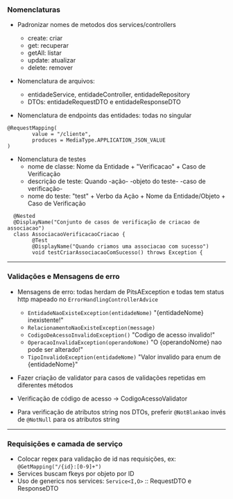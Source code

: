 ### Nomenclaturas
- Padronizar nomes de metodos dos services/controllers
  - create: criar
  - get: recuperar
  - getAll: listar
  - update: atualizar
  - delete: remover


- Nomenclatura de arquivos:
    - entidadeService, entidadeController, entidadeRepository
    - DTOs: entidadeRequestDTO e entidadeResponseDTO


- Nomenclatura de endpoints das entidades: todas no singular
```
@RequestMapping(
        value = "/cliente",
        produces = MediaType.APPLICATION_JSON_VALUE
)
```

- Nomenclatura de testes
    - nome de classe: Nome da Entidade + "Verificacao" + Caso de Verificação
    - descrição de teste: Quando -ação- -objeto do teste- -caso de verificação-
    - nome do teste: "test" + Verbo da Ação + Nome da Entidade/Objeto + Caso de Verificação
```
  @Nested
  @DisplayName("Conjunto de casos de verificação de criacao de associacao")
  class AssociacaoVerificacaoCriacao {
        @Test
        @DisplayName("Quando criamos uma associacao com sucesso")
        void testCriarAssociacaoComSucesso() throws Exception {
```
---
### Validações e Mensagens de erro
- Mensagens de erro: todas herdam de PitsAException e todas tem status http mapeado no `ErrorHandlingControllerAdvice`
  - `EntidadeNaoExisteException(entidadeNome)` "{entidadeNome} inexistente!"
  - `RelacionamentoNaoExisteException(message)`
  - `CodigoDeAcessoInvalidoException()` "Codigo de acesso invalido!"
  - `OperacaoInvalidaException(operandoNome)` "O {operandoNome} nao pode ser alterado!"
  - `TipoInvalidoException(entidadeNome)` "Valor invalido para enum de {entidadeNome}"


- Fazer criação de validator para casos de validações repetidas em diferentes métodos
- Verificação de código de acesso -> CodigoAcessoValidator
- Para verificação de atributos string nos DTOs, preferir `@NotBlank`ao invés de `@NotNull` para os atributos string
---
### Requisições e camada de serviço

- Colocar regex para validação de id nas requisições, ex: `@GetMapping("/{id}:[0-9]+")`
- Services buscam fkeys por objeto por ID
- Uso de generics nos services: `Service<I,O>` :: RequestDTO e ResponseDTO